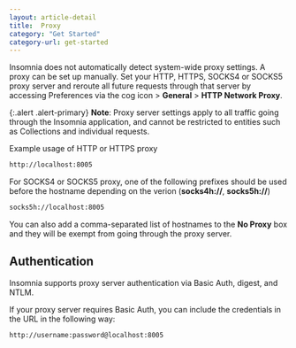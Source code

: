 ```yaml
---
layout: article-detail
title:  Proxy
category: "Get Started"
category-url: get-started
---
```


Insomnia does not automatically detect system-wide proxy settings. A proxy can be set up manually. Set your HTTP, HTTPS, SOCKS4 or SOCKS5 proxy server and reroute all future requests through that server by accessing Preferences via the cog icon > **General** > **HTTP Network Proxy**.

{:.alert .alert-primary}
**Note**: Proxy server settings apply to all traffic going through the Insomnia application, and cannot be restricted to entities such as Collections and individual requests.

Example usage of HTTP or HTTPS proxy

```bash
http://localhost:8005
```

For SOCKS4 or SOCKS5 proxy, one of the following prefixes should be used before the hostname depending on the verion (**socks4h://**, **socks5h://**)

```bash
socks5h://localhost:8005
```

You can also add a comma-separated list of hostnames to the **No Proxy** box and they will be exempt from going through the proxy server.

## Authentication

Insomnia supports proxy server authentication via Basic Auth, digest, and NTLM.

If your proxy server requires Basic Auth, you can include the credentials in the URL in the following way:

```bash
http://username:password@localhost:8005
```
